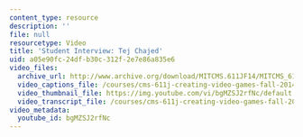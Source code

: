 ```yaml
---
content_type: resource
description: ''
file: null
resourcetype: Video
title: 'Student Interview: Tej Chajed'
uid: a05e90fc-24df-b30c-312f-2e7e86a835e6
video_files:
  archive_url: http://www.archive.org/download/MITCMS.611JF14/MITCMS_611JF14_Tej_Chajed_300k.mp4
  video_captions_file: /courses/cms-611j-creating-video-games-fall-2014/aeecc067fd42510caa027d4d559e46ee_bgMZSJ2rfNc.vtt
  video_thumbnail_file: https://img.youtube.com/vi/bgMZSJ2rfNc/default.jpg
  video_transcript_file: /courses/cms-611j-creating-video-games-fall-2014/a419b3e8299a0090eecf4124a890cf9c_bgMZSJ2rfNc.pdf
video_metadata:
  youtube_id: bgMZSJ2rfNc
---
```

